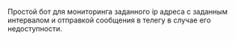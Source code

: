 Простой бот для мониторинга заданного ip адреса с заданным интервалом и отправкой сообщения в телегу в случае его недоступности.
